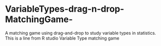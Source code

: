 # VariableTypes-drag-n-drop-MatchingGame-
A matching game using drag-and-drop to study variable types in statistics.
This is a line from R studio
Variable Type matching game